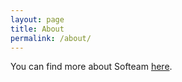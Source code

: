 ```yaml
---
layout: page
title: About
permalink: /about/
---
```


You can find more about Softeam [here](https://www.softeamgroup.fr/).